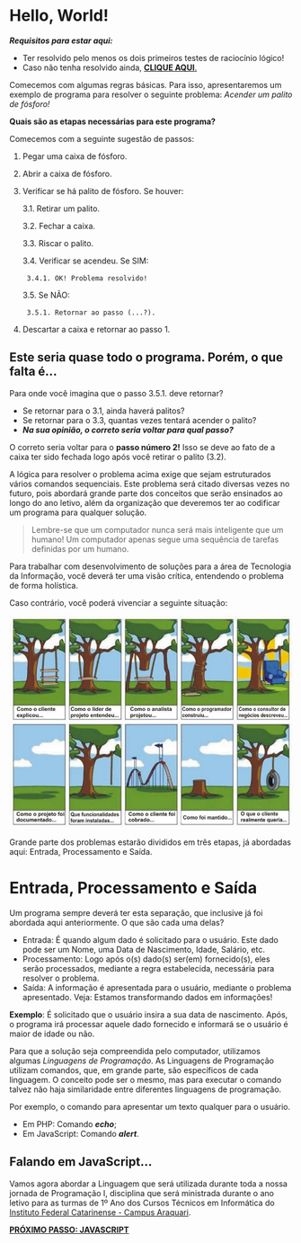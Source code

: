 # Hello, World!

***Requisitos para estar aqui:***
- Ter resolvido pelo menos os dois primeiros testes de raciocínio lógico!
- Caso não tenha resolvido ainda, [**CLIQUE AQUI**.](../01_02_desafios/README.md)


Comecemos com algumas regras básicas. Para isso, apresentaremos um exemplo de programa para resolver o seguinte problema: *Acender um palito de fósforo!*

**Quais são as etapas necessárias para este programa?**

Comecemos com a seguinte sugestão de passos:

1. Pegar uma caixa de fósforo.
2. Abrir a caixa de fósforo.
3. Verificar se há palito de fósforo. Se houver:
   
   3.1. Retirar um palito.
   
   3.2. Fechar a caixa.

   3.3. Riscar o palito.

   3.4. Verificar se acendeu. Se SIM:

        3.4.1. OK! Problema resolvido!
   
   3.5. Se NÃO:
   
        3.5.1. Retornar ao passo (...?).
    
4. Descartar a caixa e retornar ao passo 1.


## Este seria quase todo o programa. Porém, o que falta é...

Para onde você imagina que o passo 3.5.1. deve retornar?
- Se retornar para o 3.1, ainda haverá palitos?
- Se retornar para o 3.3, quantas vezes tentará acender o palito?
- ***Na sua opinião, o correto seria voltar para qual passo?***

O correto seria voltar para o **passo número 2!** Isso se deve ao fato de a caixa ter sido fechada logo após você retirar o palito (3.2).

A lógica para resolver o problema acima exige que sejam estruturados vários comandos sequenciais. Este problema será citado diversas vezes no futuro, pois abordará grande parte dos conceitos que serão ensinados ao longo do ano letivo, além da organização que deveremos ter ao codificar um programa para qualquer solução.

> Lembre-se que um computador nunca será mais inteligente que um humano! Um computador apenas segue uma sequência de tarefas definidas por um humano.

Para trabalhar com desenvolvimento de soluções para a área de Tecnologia da Informação, você deverá ter uma visão crítica, entendendo o problema de forma holística.

Caso contrário, você poderá vivenciar a seguinte situação:

![Desenvolvimento de Software](software.jpg)

Grande parte dos problemas estarão divididos em três etapas, já abordadas aqui: Entrada, Processamento e Saída.

# Entrada, Processamento e Saída

Um programa sempre deverá ter esta separação, que inclusive já foi abordada aqui anteriormente. O que são cada uma delas?
* Entrada: É quando algum dado é solicitado para o usuário. Este dado pode ser um Nome, uma Data de Nascimento, Idade, Salário, etc.
* Processamento: Logo após o(s) dado(s) ser(em) fornecido(s), eles serão processados, mediante a regra estabelecida, necessária para resolver o problema.
* Saída: A informação é apresentada para o usuário, mediante o problema apresentado. Veja: Estamos transformando dados em informações!

**Exemplo**: É solicitado que o usuário insira a sua data de nascimento. Após, o programa irá processar aquele dado fornecido e informará se o usuário é maior de idade ou não.

Para que a solução seja compreendida pelo computador, utilizamos algumas *Linguagens de Programação*. As Linguagens de Programação utilizam comandos, que, em grande parte, são específicos de cada linguagem. O conceito pode ser o mesmo, mas para executar o comando talvez não haja similaridade entre diferentes linguagens de programação.

Por exemplo, o comando para apresentar um texto qualquer para o usuário.
- Em PHP: Comando ***echo***;
- Em JavaScript: Comando ***alert***.

## Falando em JavaScript...

Vamos agora abordar a Linguagem que será utilizada durante toda a nossa jornada de Programação I, disciplina que será ministrada durante o ano letivo para as turmas de 1º Ano dos Cursos Técnicos em Informática do [Instituto Federal Catarinense - Campus Araquari](https://araquari.ifc.edu.br).

[**PRÓXIMO PASSO: JAVASCRIPT**](../01_05_JS/README.md)